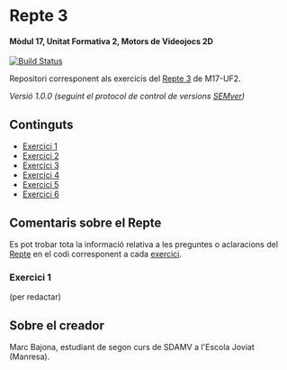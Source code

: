 # Repte 3
#### Mòdul 17, Unitat Formativa 2, Motors de Videojocs 2D

[![Build Status](https://api.travis-ci.org/mabamo1/M17-UF2-Repte3.svg?branch=master)](https://github.com/mabamo1/M17-UF2-Repte3)

Repositori corresponent als exercicis del [Repte 3] de M17-UF2.

*Versió 1.0.0 (seguint el protocol de control de versions [SEMver](https://semver.org/lang/ca/))*

## Continguts
* [Exercici 1](#exercici-1)
* [Exercici 2]
* [Exercici 3]
* [Exercici 4]
* [Exercici 5]
* [Exercici 6]

## Comentaris sobre el Repte
Es pot trobar tota la informació relativa a les preguntes o aclaracions del [Repte] en el codi corresponent a cada [exercici](#continguts).

### Exercici 1
(per redactar)

## Sobre el creador
Marc Bajona, estudiant de segon curs de SDAMV a l'Escola Joviat (Manresa).


<!-- Això són els enllaços als respectus llocs que estàn assenyalats en el README.
     Aquest codi NO és visible. -->

[Repte 3]: <https://github.com/mabamo1/M17-UF2-Repte3/blob/master/Repte%203%20-%20PDF%20d'exercicis.pdf>
[Repte]: <https://github.com/mabamo1/M17-UF2-Repte3/blob/master/Repte%203%20-%20PDF%20d'exercicis.pdf>
[Exercici 2]: <https://github.com/mabamo1/M17-UF2-Repte3/tree/master/repte3_ex2>
[Exercici 3]: <https://github.com/mabamo1/M17-UF2-Repte3/tree/master/repte3_ex3>
[Exercici 4]: <https://github.com/mabamo1/M17-UF2-Repte3/tree/master/repte3_ex4>
[Exercici 5]: <https://github.com/mabamo1/M17-UF2-Repte3/tree/master/repte3_ex5>
[Exercici 6]: <https://github.com/mabamo1/M17-UF2-Repte3/tree/master/repte3_ex6>
